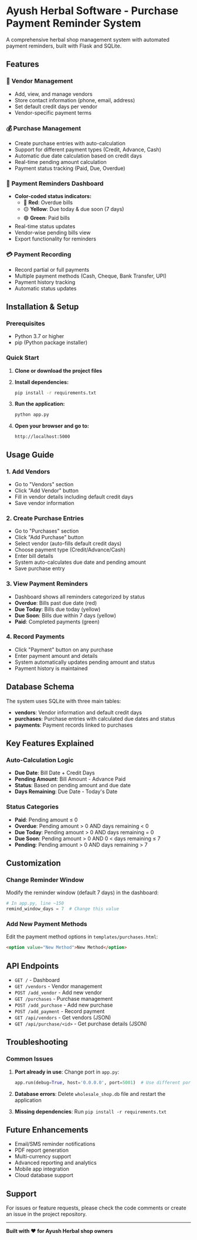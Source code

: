 # Ayush Herbal Software - Purchase Payment Reminder System

A comprehensive herbal shop management system with automated payment reminders, built with Flask and SQLite.

## Features

### 🌿 **Vendor Management**
- Add, view, and manage vendors
- Store contact information (phone, email, address)
- Set default credit days per vendor
- Vendor-specific payment terms

### 💰 **Purchase Management**
- Create purchase entries with auto-calculation
- Support for different payment types (Credit, Advance, Cash)
- Automatic due date calculation based on credit days
- Real-time pending amount calculation
- Payment status tracking (Paid, Due, Overdue)

### 🔔 **Payment Reminders Dashboard**
- **Color-coded status indicators:**
  - 🔴 **Red**: Overdue bills
  - 🟡 **Yellow**: Due today & due soon (7 days)
  - 🟢 **Green**: Paid bills
- Real-time status updates
- Vendor-wise pending bills view
- Export functionality for reminders

### 💳 **Payment Recording**
- Record partial or full payments
- Multiple payment methods (Cash, Cheque, Bank Transfer, UPI)
- Payment history tracking
- Automatic status updates

## Installation & Setup

### Prerequisites
- Python 3.7 or higher
- pip (Python package installer)

### Quick Start

1. **Clone or download the project files**

2. **Install dependencies:**
   ```bash
   pip install -r requirements.txt
   ```

3. **Run the application:**
   ```bash
   python app.py
   ```

4. **Open your browser and go to:**
   ```
   http://localhost:5000
   ```

## Usage Guide

### 1. **Add Vendors**
- Go to "Vendors" section
- Click "Add Vendor" button
- Fill in vendor details including default credit days
- Save vendor information

### 2. **Create Purchase Entries**
- Go to "Purchases" section
- Click "Add Purchase" button
- Select vendor (auto-fills default credit days)
- Choose payment type (Credit/Advance/Cash)
- Enter bill details
- System auto-calculates due date and pending amount
- Save purchase entry

### 3. **View Payment Reminders**
- Dashboard shows all reminders categorized by status
- **Overdue**: Bills past due date (red)
- **Due Today**: Bills due today (yellow)
- **Due Soon**: Bills due within 7 days (yellow)
- **Paid**: Completed payments (green)

### 4. **Record Payments**
- Click "Payment" button on any purchase
- Enter payment amount and details
- System automatically updates pending amount and status
- Payment history is maintained

## Database Schema

The system uses SQLite with three main tables:

- **vendors**: Vendor information and default credit days
- **purchases**: Purchase entries with calculated due dates and status
- **payments**: Payment records linked to purchases

## Key Features Explained

### Auto-Calculation Logic
- **Due Date**: Bill Date + Credit Days
- **Pending Amount**: Bill Amount - Advance Paid
- **Status**: Based on pending amount and due date
- **Days Remaining**: Due Date - Today's Date

### Status Categories
- **Paid**: Pending amount ≤ 0
- **Overdue**: Pending amount > 0 AND days remaining < 0
- **Due Today**: Pending amount > 0 AND days remaining = 0
- **Due Soon**: Pending amount > 0 AND 0 < days remaining ≤ 7
- **Pending**: Pending amount > 0 AND days remaining > 7

## Customization

### Change Reminder Window
Modify the reminder window (default 7 days) in the dashboard:
```python
# In app.py, line ~150
remind_window_days = 7  # Change this value
```

### Add New Payment Methods
Edit the payment method options in `templates/purchases.html`:
```html
<option value="New Method">New Method</option>
```

## API Endpoints

- `GET /` - Dashboard
- `GET /vendors` - Vendor management
- `POST /add_vendor` - Add new vendor
- `GET /purchases` - Purchase management
- `POST /add_purchase` - Add new purchase
- `POST /add_payment` - Record payment
- `GET /api/vendors` - Get vendors (JSON)
- `GET /api/purchase/<id>` - Get purchase details (JSON)

## Troubleshooting

### Common Issues

1. **Port already in use**: Change port in `app.py`:
   ```python
   app.run(debug=True, host='0.0.0.0', port=5001)  # Use different port
   ```

2. **Database errors**: Delete `wholesale_shop.db` file and restart the application

3. **Missing dependencies**: Run `pip install -r requirements.txt`

## Future Enhancements

- Email/SMS reminder notifications
- PDF report generation
- Multi-currency support
- Advanced reporting and analytics
- Mobile app integration
- Cloud database support

## Support

For issues or feature requests, please check the code comments or create an issue in the project repository.

---

**Built with ❤️ for Ayush Herbal shop owners**

